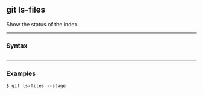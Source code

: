 ## git ls-files
Show the status of the index.

-------------------------------------------------------------------------------
### Syntax
```shell
```

-------------------------------------------------------------------------------
### Examples
```shell
$ git ls-files --stage
```



